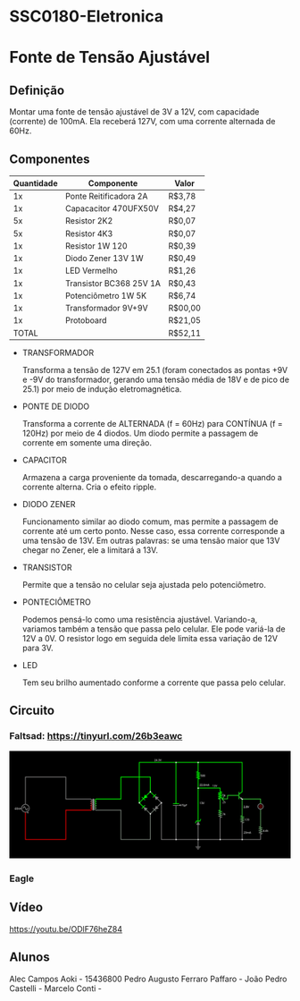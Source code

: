 # SSC0180-Eletronica
# Fonte de Tensão Ajustável
## Definição
Montar uma fonte de tensão ajustável de 3V a 12V, com capacidade (corrente) de 100mA.
Ela receberá 127V, com uma corrente alternada de 60Hz.
## Componentes
| Quantidade      | Componente              | Valor   |
| --------------- | ----------------------- | ------- |
| 1x              | Ponte Reitificadora 2A  | R$3,78  |
| 1x              | Capacacitor 470UFX50V   | R$4,27  |
| 5x              | Resistor 2K2            | R$0,07  |
| 5x              | Resistor 4K3            | R$0,07  |
| 1x              | Resistor 1W 120         | R$0,39  |
| 1x              | Diodo Zener 13V 1W      | R$0,49  |
| 1x              | LED Vermelho            | R$1,26  |
| 1x              | Transistor BC368 25V 1A | R$0,43  |
| 1x              | Potenciômetro 1W 5K     | R$6,74  |
| 1x              | Transformador 9V+9V     | R$00,00 |
| 1x              | Protoboard              | R$21,05 |
| TOTAL           |                         | R$52,11 |

- TRANSFORMADOR

   Transforma a tensão de 127V em 25.1 (foram conectados as pontas +9V e -9V do transformador, gerando uma tensão média de 18V e de pico de 25.1) por meio de indução eletromagnética.

- PONTE DE DIODO

   Transforma a corrente de ALTERNADA (f = 60Hz) para CONTÍNUA (f = 120Hz) por meio de 4 diodos.
   Um diodo permite a passagem de corrente em somente uma direção.

- CAPACITOR

   Armazena a carga proveniente da tomada, descarregando-a quando a corrente alterna. Cria o efeito ripple.

- DIODO ZENER

   Funcionamento similar ao diodo comum, mas permite a passagem de corrente até um certo ponto. Nesse caso, essa corrente corresponde a uma tensão de 13V.
   Em outras palavras: se uma tensão maior que 13V chegar no Zener, ele a limitará a 13V.

- TRANSISTOR

    Permite que a tensão no celular seja ajustada pelo potenciômetro.

- PONTECIÔMETRO

    Podemos pensá-lo como uma resistência ajustável. Variando-a, variamos também a tensão que passa pelo celular. Ele pode variá-la de 12V a 0V. O resistor logo em seguida dele limita essa variação de 12V para 3V.

- LED

    Tem seu brilho aumentado conforme a corrente que passa pelo celular.


## Circuito
### Faltsad: https://tinyurl.com/26b3eawc
![alt text](./circuito_falstad.png "Circuito no Faltsad")
### Eagle

## Vídeo
https://youtu.be/ODlF76heZ84

## Alunos
Alec Campos Aoki - 15436800
Pedro Augusto Ferraro Paffaro - 
João Pedro Castelli - 
Marcelo Conti - 